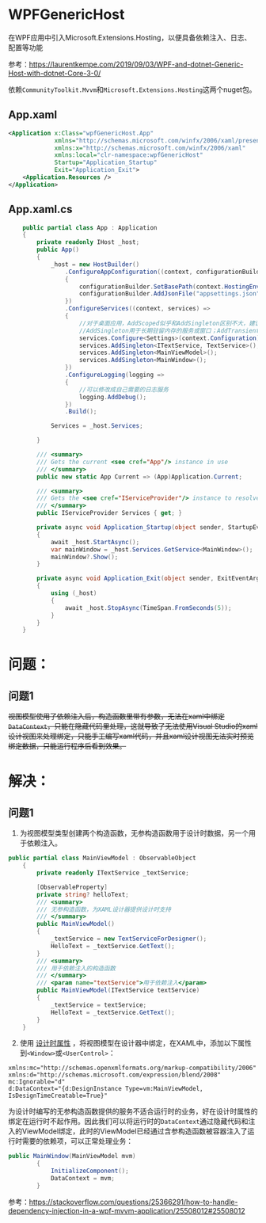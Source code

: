 # WPFGenericHost

在WPF应用中引入Microsoft.Extensions.Hosting，以便具备依赖注入、日志、配置等功能

参考：https://laurentkempe.com/2019/09/03/WPF-and-dotnet-Generic-Host-with-dotnet-Core-3-0/

依赖`CommunityToolkit.Mvvm`和`Microsoft.Extensions.Hosting`这两个nuget包。

## App.xaml

```xml
<Application x:Class="wpfGenericHost.App"
             xmlns="http://schemas.microsoft.com/winfx/2006/xaml/presentation"
             xmlns:x="http://schemas.microsoft.com/winfx/2006/xaml"
             xmlns:local="clr-namespace:wpfGenericHost"
             Startup="Application_Startup"
             Exit="Application_Exit">
    <Application.Resources />         
</Application>
```

## App.xaml.cs

```csharp
    public partial class App : Application
    {
        private readonly IHost _host;
        public App()
        {
            _host = new HostBuilder()
                .ConfigureAppConfiguration((context, configurationBuilder) =>
                {
                    configurationBuilder.SetBasePath(context.HostingEnvironment.ContentRootPath);
                    configurationBuilder.AddJsonFile("appsettings.json", optional: false);
                })
                .ConfigureServices((context, services) =>
                {
                    //对于桌面应用，AddScoped似乎和AddSingleton区别不大，建议用AddSingleton。
                    //AddSingleton用于长期驻留内存的服务或窗口；AddTransient用于临时的窗口和服务。
                    services.Configure<Settings>(context.Configuration);
                    services.AddSingleton<ITextService, TextService>();
                    services.AddSingleton<MainViewModel>();
                    services.AddSingleton<MainWindow>();
                })
                .ConfigureLogging(logging =>
                {
                    //可以修改成自己需要的日志服务
                    logging.AddDebug();
                })
                .Build();

            Services = _host.Services;

        }

        /// <summary>
        /// Gets the current <see cref="App"/> instance in use
        /// </summary>
        public new static App Current => (App)Application.Current;

        /// <summary>
        /// Gets the <see cref="IServiceProvider"/> instance to resolve application services.
        /// </summary>
        public IServiceProvider Services { get; }

        private async void Application_Startup(object sender, StartupEventArgs e)
        {
            await _host.StartAsync();
            var mainWindow = _host.Services.GetService<MainWindow>();
            mainWindow?.Show();
        }

        private async void Application_Exit(object sender, ExitEventArgs e)
        {
            using (_host)
            {
                await _host.StopAsync(TimeSpan.FromSeconds(5));
            }
        }
    }
```

# 问题：

## 问题1

~~视图模型使用了依赖注入后，构造函数里带有参数，无法在xaml中绑定`DataContext`，只能在隐藏代码里处理，这就导致了无法使用Visual Studio的xaml设计视图来处理绑定，只能手工编写xaml代码，并且xaml设计视图无法实时预览绑定数据，只能运行程序后看到效果。~~

# 解决：

## 问题1
1. 为视图模型类型创建两个构造函数，无参构造函数用于设计时数据，另一个用于依赖注入。

```csharp
public partial class MainViewModel : ObservableObject
    {
        private readonly ITextService _textService;

        [ObservableProperty]
        private string? helloText;
        /// <summary>
        /// 无参构造函数，为XAML设计器提供设计时支持
        /// </summary>
        public MainViewModel()
        {
            _textService = new TextServiceForDesigner();
            HelloText = _textService.GetText();
        }
        /// <summary>
        /// 用于依赖注入的构造函数
        /// </summary>
        /// <param name="textService">用于依赖注入</param>
        public MainViewModel(ITextService textService)
        {
            _textService = textService;
            HelloText = _textService.GetText();
        }
    }
```

2. 使用 [设计时属性](https://learn.microsoft.com/en-us/previous-versions/windows/silverlight/dotnet-windows-silverlight/ff602277(v=vs.95)) ，将视图模型在设计器中绑定，在XAML中，添加以下属性到`<Window>`或`<UserControl>`：

```
xmlns:mc="http://schemas.openxmlformats.org/markup-compatibility/2006"
xmlns:d="http://schemas.microsoft.com/expression/blend/2008"
mc:Ignorable="d"
d:DataContext="{d:DesignInstance Type=vm:MainViewModel, IsDesignTimeCreatable=True}"
```

为设计时编写的无参构造函数提供的服务不适合运行时的业务，好在设计时属性的绑定在运行时不起作用。因此我们可以将运行时的`DataContext`通过隐藏代码和注入的ViewModel绑定，此时的ViewModel已经通过含参构造函数被容器注入了运行时需要的依赖项，可以正常处理业务：

```csharp
public MainWindow(MainViewModel mvm)
        {
            InitializeComponent();
            DataContext = mvm;
        }
```


参考：https://stackoverflow.com/questions/25366291/how-to-handle-dependency-injection-in-a-wpf-mvvm-application/25508012#25508012
